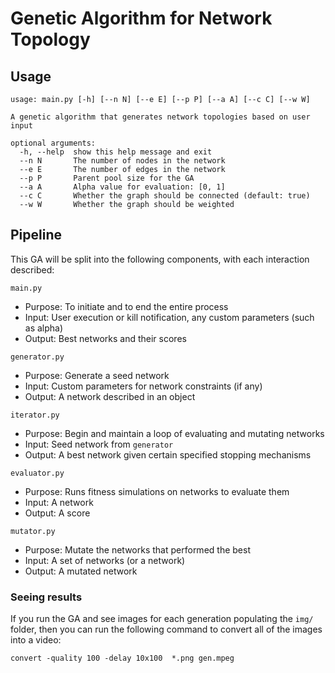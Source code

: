 # Genetic Algorithm for Network Topology

## Usage

```
usage: main.py [-h] [--n N] [--e E] [--p P] [--a A] [--c C] [--w W]

A genetic algorithm that generates network topologies based on user input

optional arguments:
  -h, --help  show this help message and exit
  --n N       The number of nodes in the network
  --e E       The number of edges in the network
  --p P       Parent pool size for the GA
  --a A       Alpha value for evaluation: [0, 1]
  --c C       Whether the graph should be connected (default: true)
  --w W       Whether the graph should be weighted
```

## Pipeline

This GA will be split into the following components, with each interaction described:

`main.py`
  - Purpose: To initiate and to end the entire process
  - Input: User execution or kill notification, any custom parameters (such as alpha)
  - Output: Best networks and their scores

`generator.py`
  - Purpose: Generate a seed network
  - Input: Custom parameters for network constraints (if any)
  - Output: A network described in an object

`iterator.py`
  - Purpose: Begin and maintain a loop of evaluating and mutating networks
  - Input: Seed network from `generator`
  - Output: A best network given certain specified stopping mechanisms

`evaluator.py`
  - Purpose: Runs fitness simulations on networks to evaluate them
  - Input: A network
  - Output: A score

`mutator.py`
  - Purpose: Mutate the networks that performed the best
  - Input: A set of networks (or a network)
  - Output: A mutated network

### Seeing results
If you run the GA and see images for each generation populating the `img/` folder,
then you can run the following command to convert all of the images into a video:
```
convert -quality 100 -delay 10x100  *.png gen.mpeg
```
